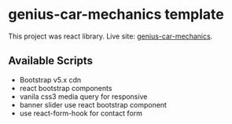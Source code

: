 # genius-car-mechanics template

This project was react library. Live site: [genius-car-mechanics](https://st-genius-car-mechanics.netlify.app/).

## Available Scripts
- Bootstrap v5.x cdn
- react bootstrap components
- vanila css3 media query for responsive
- banner slider use react bootstrap component
- use react-form-hook for contact form
